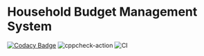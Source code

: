 # Household Budget Management System
[![Codacy Badge](https://app.codacy.com/project/badge/Grade/731f9c2a564f4025bc8a9f705ce5c5cc)](https://www.codacy.com/gh/Sagar-Mohan-Jadhav/stepin104280/dashboard?utm_source=github.com&amp;utm_medium=referral&amp;utm_content=Sagar-Mohan-Jadhav/stepin104280&amp;utm_campaign=Badge_Grade)
![cppcheck-action](https://github.com/Sagar-Mohan-Jadhav/stepin104280/workflows/cppcheck-action/badge.svg)
![CI](https://github.com/Sagar-Mohan-Jadhav/stepin104280/workflows/CI/badge.svg)
